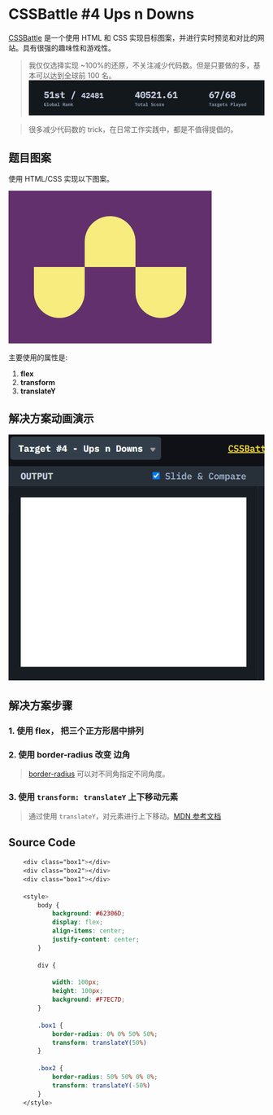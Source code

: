 # CSSBattle #4 Ups n Downs

[CSSBattle](https://cssbattle.dev/) 是一个使用 HTML 和 CSS 实现目标图案，并进行实时预览和对比的网站。具有很强的趣味性和游戏性。

> 我仅仅选择实现 ~100%的还原，不关注减少代码数。但是只要做的多，基本可以达到全球前 100 名。
> ![score](../img/score.jpg)

> 很多减少代码数的 trick，在日常工作实践中，都是不值得提倡的。

## 题目图案

使用 HTML/CSS 实现以下图案。

![Simply Square](../img/4.png)

主要使用的属性是:

1. **flex**
2. **transform**
3. **translateY**

## 解决方案动画演示

![Simply Square GIF](../img/4.gif)

## 解决方案步骤

### 1. 使用 flex， 把三个正方形居中排列

### 2. 使用 border-radius 改变 边角

> [border-radius](https://developer.mozilla.org/zh-CN/docs/Web/CSS/border-radiuss) 可以对不同角指定不同角度。

### 3. 使用 `transform: translateY` 上下移动元素

> 通过使用 `translateY`，对元素进行上下移动。[MDN 参考文档](<https://developer.mozilla.org/zh-CN/docs/Web/CSS/transform-function/translateY()>)

## Source Code

```css
    <div class="box1"></div>
    <div class="box2"></div>
    <div class="box1"></div>

    <style>
        body {
            background: #62306D;
            display: flex;
            align-items: center;
            justify-content: center;
        }

        div {

            width: 100px;
            height: 100px;
            background: #F7EC7D;
        }

        .box1 {
            border-radius: 0% 0% 50% 50%;
            transform: translateY(50%)
        }

        .box2 {
            border-radius: 50% 50% 0% 0%;
            transform: translateY(-50%)
        }
    </style>
```
